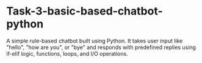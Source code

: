 # Task-3-basic-based-chatbot-python
A simple rule-based chatbot built using Python. It takes user input like "hello", "how are you", or "bye" and responds with predefined replies using if-elif logic, functions, loops, and I/O operations.
